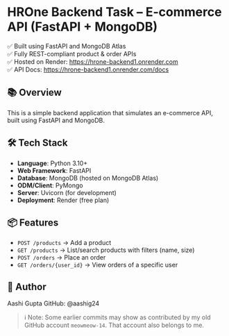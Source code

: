 # HROne Backend Task – E-commerce API (FastAPI + MongoDB)

✅ Built using FastAPI and MongoDB Atlas  
✅ Fully REST-compliant product & order APIs  
✅ Hosted on Render: https://hrone-backend1.onrender.com  
✅ API Docs: https://hrone-backend1.onrender.com/docs


## 📚 Overview

This is a simple backend application that simulates an e-commerce API, built using FastAPI and MongoDB.

## 🛠 Tech Stack

- **Language**: Python 3.10+
- **Web Framework**: FastAPI
- **Database**: MongoDB (hosted on MongoDB Atlas)
- **ODM/Client**: PyMongo
- **Server**: Uvicorn (for development)
- **Deployment**: Render (free plan)

## 📦 Features

- `POST /products` → Add a product
- `GET /products` → List/search products with filters (name, size)
- `POST /orders` → Place an order
- `GET /orders/{user_id}` → View orders of a specific user


## 👤 Author
Aashi Gupta
GitHub: @aashig24

> ℹ️ Note: Some earlier commits may show as contributed by my old GitHub account `meowmeow-14`. That account also belongs to me.









